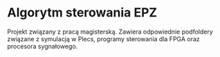 # Algorytm sterowania EPZ

Projekt związany z pracą magisterską. Zawiera odpowiednie podfoldery związane z symulacją w Plecs, programy sterowania dla FPGA oraz procesora sygnałowego.